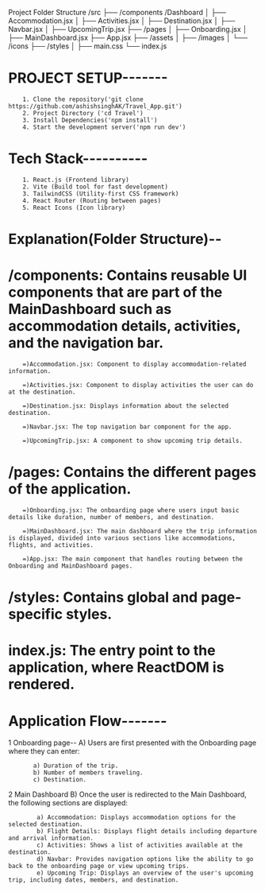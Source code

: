 Project Folder Structure 
    /src
  ├── /components
      /Dashboard
  │   ├── Accommodation.jsx
  │   ├── Activities.jsx
  │   ├── Destination.jsx
  │   ├── Navbar.jsx
  │   ├── UpcomingTrip.jsx
  ├── /pages
  │   ├── Onboarding.jsx
  │   ├── MainDashboard.jsx
  ├── App.jsx
  ├── /assets
  │   ├── /images
  │   └── /icons
  ├── /styles
  │   ├── main.css
  └── index.js


# PROJECT SETUP-------
        1. Clone the repository('git clone https://github.com/ashishsinghAK/Travel_App.git')
        2. Project Directory ('cd Travel')
        3. Install Dependencies('npm install')
        4. Start the development server('npm run dev')

# Tech Stack----------
        1. React.js (Frontend library)
        2. Vite (Build tool for fast development)
        3. TailwindCSS (Utility-first CSS framework)
        4. React Router (Routing between pages)
        5. React Icons (Icon library)



# Explanation(Folder Structure)--


#    /components: Contains reusable UI components that are part of the MainDashboard such as accommodation details,         activities, and the navigation bar.

        =)Accommodation.jsx: Component to display accommodation-related information.

        =)Activities.jsx: Component to display activities the user can do at the destination.

        =)Destination.jsx: Displays information about the selected destination.

        =)Navbar.jsx: The top navigation bar component for the app.

        =)UpcomingTrip.jsx: A component to show upcoming trip details.


#  /pages: Contains the different pages of the application.

        =)Onboarding.jsx: The onboarding page where users input basic details like duration, number of members, and destination.

        =)MainDashboard.jsx: The main dashboard where the trip information is displayed, divided into various sections like accommodations, flights, and activities.

        =)App.jsx: The main component that handles routing between the Onboarding and MainDashboard pages.


#    /styles: Contains global and page-specific styles.

#    index.js: The entry point to the application, where ReactDOM is rendered.



# Application Flow-------

1 Onboarding page--
        A) Users are first presented with the Onboarding page where they can enter:

           a) Duration of the trip.
           b) Number of members traveling.
           c) Destination.

2 Main Dashboard
        B) Once the user is redirected to the Main Dashboard, the following sections are displayed:

            a) Accommodation: Displays accommodation options for the selected destination.
            b) Flight Details: Displays flight details including departure and arrival information.
            c) Activities: Shows a list of activities available at the destination.
            d) Navbar: Provides navigation options like the ability to go back to the onboarding page or view upcoming trips.
            e) Upcoming Trip: Displays an overview of the user's upcoming trip, including dates, members, and destination.
